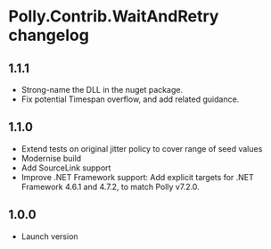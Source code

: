 # Polly.Contrib.WaitAndRetry changelog

## 1.1.1
- Strong-name the DLL in the nuget package.
- Fix potential Timespan overflow, and add related guidance.

## 1.1.0
- Extend tests on original jitter policy to cover range of seed values
- Modernise build
- Add SourceLink support
- Improve .NET Framework support: Add explicit targets for .NET Framework 4.6.1 and 4.7.2, to match Polly v7.2.0.

## 1.0.0
- Launch version

